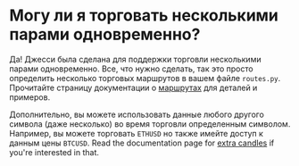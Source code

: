 # Могу ли я торговать несколькими парами одновременно?

Да! Джесси была сделана для поддержки торговли несколькими парами одновременно. Все, что нужно сделать, так это просто определить несколько торговых маршрутов в вашем файле `routes.py`. Прочитайте страницу документации о [маршрутах](/docs/routes.html#trading-multiple-routes) для деталей и примеров.

Дополнительно, вы можете использовать данные любого другого символа (даже несколько) во время торговли определенным символом. Например, вы можете торговать `ETHUSD` но также имейте доступ к данным цены `BTCUSD`. Read the documentation page for [extra candles](/docs/routes.html#using-multiple-time-frames) if you're interested in that. 
